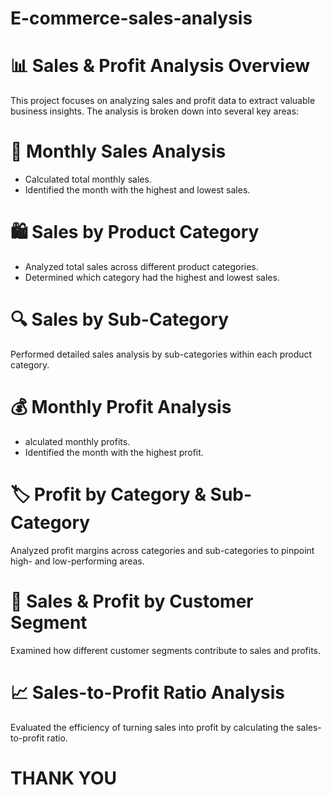 # E-commerce-sales-analysis

# 📊 Sales & Profit Analysis Overview
This project focuses on analyzing sales and profit data to extract valuable business insights. The analysis is broken down into several key areas:

# 📅 Monthly Sales Analysis

- Calculated total monthly sales.
- Identified the month with the highest and lowest sales.

# 🛍️ Sales by Product Category

- Analyzed total sales across different product categories.
- Determined which category had the highest and lowest sales.

# 🔍 Sales by Sub-Category

Performed detailed sales analysis by sub-categories within each product category.

# 💰 Monthly Profit Analysis

- alculated monthly profits.
- Identified the month with the highest profit.

# 🏷️ Profit by Category & Sub-Category

Analyzed profit margins across categories and sub-categories to pinpoint high- and low-performing areas.

# 👥 Sales & Profit by Customer Segment

Examined how different customer segments contribute to sales and profits.

# 📈 Sales-to-Profit Ratio Analysis

Evaluated the efficiency of turning sales into profit by calculating the sales-to-profit ratio.

# THANK YOU
